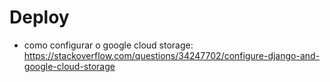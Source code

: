 
# Deploy

* como configurar o google cloud storage:
https://stackoverflow.com/questions/34247702/configure-django-and-google-cloud-storage